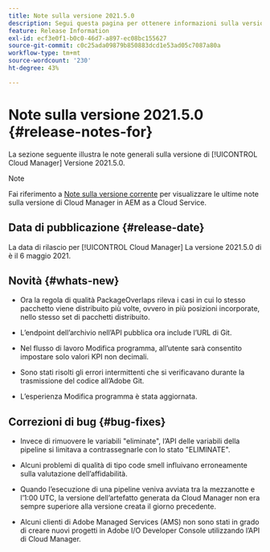 ```yaml
---
title: Note sulla versione 2021.5.0
description: Segui questa pagina per ottenere informazioni sulla versione 2021.5.0 di Cloud Manager
feature: Release Information
exl-id: ecf3e0f1-b0c0-46d7-a897-ec08bc155627
source-git-commit: c0c25ada09879b850883dcd1e53ad05c7087a80a
workflow-type: tm+mt
source-wordcount: '230'
ht-degree: 43%

---
```


# Note sulla versione 2021.5.0 {#release-notes-for}

La sezione seguente illustra le note generali sulla versione di [!UICONTROL Cloud Manager] Versione 2021.5.0.

>[!NOTE]
>Fai riferimento a [Note sulla versione corrente](https://experienceleague.adobe.com/docs/experience-manager-cloud-service/onboarding/getting-access/release-notes-cloud-manager/release-notes-cm-current.html?lang=en#getting-access) per visualizzare le ultime note sulla versione di Cloud Manager in AEM as a Cloud Service.

## Data di pubblicazione {#release-date}

La data di rilascio per [!UICONTROL Cloud Manager] La versione 2021.5.0 di è il 6 maggio 2021.

## Novità {#whats-new}

* Ora la regola di qualità PackageOverlaps rileva i casi in cui lo stesso pacchetto viene distribuito più volte, ovvero in più posizioni incorporate, nello stesso set di pacchetti distribuito.

* L’endpoint dell’archivio nell’API pubblica ora include l’URL di Git.

* Nel flusso di lavoro Modifica programma, all’utente sarà consentito impostare solo valori KPI non decimali.

* Sono stati risolti gli errori intermittenti che si verificavano durante la trasmissione del codice all’Adobe Git.

* L’esperienza Modifica programma è stata aggiornata.

## Correzioni di bug {#bug-fixes}

* Invece di rimuovere le variabili &quot;eliminate&quot;, l’API delle variabili della pipeline si limitava a contrassegnarle con lo stato &quot;ELIMINATE&quot;.

* Alcuni problemi di qualità di tipo code smell influivano erroneamente sulla valutazione dell’affidabilità.

* Quando l’esecuzione di una pipeline veniva avviata tra la mezzanotte e l’1:00 UTC, la versione dell’artefatto generata da Cloud Manager non era sempre superiore alla versione creata il giorno precedente.

* Alcuni clienti di Adobe Managed Services (AMS) non sono stati in grado di creare nuovi progetti in Adobe I/O Developer Console utilizzando l’API di Cloud Manager.
